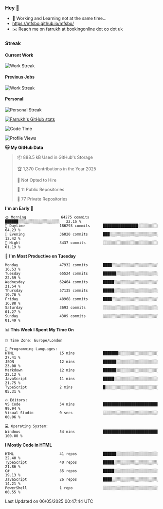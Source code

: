 ### Hey 👋

- 🏃 Working and Learning not at the same time...
- https://mfsbo.github.io/mfsbo/
- ✉️ Reach me on farrukh at bookingonline dot co dot uk

### Streak
#### Current Work
![Work Streak](https://streak-stats.demolab.com/?user=mfsbo)
#### Previous Jobs
![Work Streak](https://streak-stats.demolab.com/?user=farrukhcw)
#### Personal
![Personal Streak](https://streak-stats.demolab.com/?user=farrukhsubhani)

[![Farrukh's GitHub stats](https://github-readme-stats.vercel.app/api?username=mfsbo&hide=stars&count_private=true)](https://github.com/mfsbo/)

<!--START_SECTION:waka-->
![Code Time](http://img.shields.io/badge/Code%20Time-917%20hrs%2016%20mins-blue)

![Profile Views](http://img.shields.io/badge/Profile%20Views-0-blue)

**🐱 My GitHub Data** 

> 📦 888.5 kB Used in GitHub's Storage 
 > 
> 🏆 1,370 Contributions in the Year 2025
 > 
> 🚫 Not Opted to Hire
 > 
> 📜 11 Public Repositories 
 > 
> 🔑 77 Private Repositories 
 > 
**I'm an Early 🐤** 

```text
🌞 Morning                64275 commits       ██████░░░░░░░░░░░░░░░░░░░   22.16 % 
🌆 Daytime                186293 commits      ████████████████░░░░░░░░░   64.23 % 
🌃 Evening                36020 commits       ███░░░░░░░░░░░░░░░░░░░░░░   12.42 % 
🌙 Night                  3437 commits        ░░░░░░░░░░░░░░░░░░░░░░░░░   01.19 % 
```
📅 **I'm Most Productive on Tuesday** 

```text
Monday                   47932 commits       ████░░░░░░░░░░░░░░░░░░░░░   16.53 % 
Tuesday                  65524 commits       ██████░░░░░░░░░░░░░░░░░░░   22.59 % 
Wednesday                62464 commits       █████░░░░░░░░░░░░░░░░░░░░   21.54 % 
Thursday                 57135 commits       █████░░░░░░░░░░░░░░░░░░░░   19.70 % 
Friday                   48968 commits       ████░░░░░░░░░░░░░░░░░░░░░   16.88 % 
Saturday                 3693 commits        ░░░░░░░░░░░░░░░░░░░░░░░░░   01.27 % 
Sunday                   4309 commits        ░░░░░░░░░░░░░░░░░░░░░░░░░   01.49 % 
```


📊 **This Week I Spent My Time On** 

```text
🕑︎ Time Zone: Europe/London

💬 Programming Languages: 
HTML                     15 mins             ███████░░░░░░░░░░░░░░░░░░   27.41 % 
JSON                     12 mins             ██████░░░░░░░░░░░░░░░░░░░   23.00 % 
Markdown                 12 mins             ██████░░░░░░░░░░░░░░░░░░░   22.12 % 
JavaScript               11 mins             █████░░░░░░░░░░░░░░░░░░░░   21.75 % 
TypeScript               2 mins              █░░░░░░░░░░░░░░░░░░░░░░░░   05.31 % 

🔥 Editors: 
VS Code                  54 mins             █████████████████████████   99.94 % 
Visual Studio            0 secs              ░░░░░░░░░░░░░░░░░░░░░░░░░   00.06 % 

💻 Operating System: 
Windows                  54 mins             █████████████████████████   100.00 % 
```

**I Mostly Code in HTML** 

```text
HTML                     41 repos            ██████░░░░░░░░░░░░░░░░░░░   22.40 % 
TypeScript               40 repos            █████░░░░░░░░░░░░░░░░░░░░   21.86 % 
C#                       35 repos            █████░░░░░░░░░░░░░░░░░░░░   19.13 % 
JavaScript               26 repos            ████░░░░░░░░░░░░░░░░░░░░░   14.21 % 
PowerShell               1 repo              ░░░░░░░░░░░░░░░░░░░░░░░░░   00.55 % 
```




 Last Updated on 06/05/2025 00:47:44 UTC
<!--END_SECTION:waka-->
<!--
**mfsbo/mfsbo** is a ✨ _special_ ✨ repository because its `README.md` (this file) appears on your GitHub profile.

Here are some ideas to get you started:

- 🔭 I’m currently working on ...
- 🌱 I’m currently learning ...
- 👯 I’m looking to collaborate on ...
- 🤔 I’m looking for help with ...
- 💬 Ask me about ...
- 📫 How to reach me: ...
- 😄 Pronouns: ...
- ⚡ Fun fact: ...
-->
